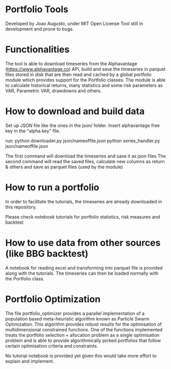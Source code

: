 # Portfolio Tools

Developed by Joao Augusto, under MIT Open License
Tool still in development and prone to bugs.

# Functionalities

The tool is able to download timeseries from the Alphavantage (https://www.alphavantage.co) API, build and save the timeseries in parquet files stored in disk that are then read and cached by a global portfolio module which provides support for the Portfolio classes. The module is able to calculate historical returns, many statistics and some risk parameters as VAR, Parametric VAR, drawdowns and others.

# How to download and build data
Set up JSON file like the ones in the json/ folder.
Insert alphavantage free key in the "alpha.key" file.

run:
python downloader.py json/nameoffile.json
python series_handler.py json/nameoffile.json

The first command will download the timeseries and save it as json files
The second command will read the saved files, calculate new columns as return & others and save as parquet files (used by the module)

# How to run a portfolio

In order to facilitate the tutorials, the timeseries are already downloaded in this repository.

Please check notebook tutorials for portfolio statistics, risk measures and backtest

# How to use data from other sources (like BBG backtest)
A notebook for reading excel and transforming into parquet file is provided along with the tutorials. The timeseries can then be loaded normally with the Portfolio class.

# Portfolio Optimization
The file portfolio_optimizer provides a parallel implementation of a population based meta-heuristic algorithm known as Particle Swarm Optimization. This algorithm provides robust results for the optimisation of multidimensional constrained functions. One of the functions implemented treats the portfolio selection + allocation problem as a single optimisation problem and is able to provide algorithmically picked portfolios that follow certain optimisation criteria and constraints.

No tutorial notebook is provided yet given this would take more effort to explain and implement.